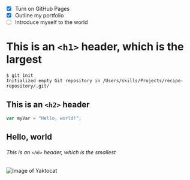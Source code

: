 - [x] Turn on GitHub Pages
- [x] Outline my portfolio
- [ ] Introduce myself to the world

# This is an `<h1>` header, which is the largest
```
$ git init
Initialized empty Git repository in /Users/skills/Projects/recipe-repository/.git/
```

## This is an `<h2>` header
``` javascript
var myVar = "Hello, world!";
```
## Hello, world

###### This is an `<h6>` header, which is the smallest
![Image of Yaktocat](https://octodex.github.com/images/yaktocat.png)

